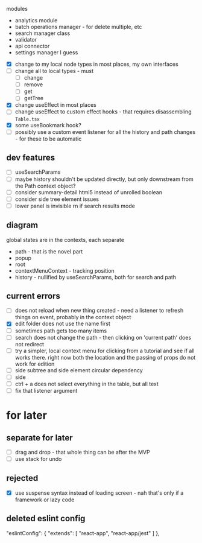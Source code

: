 
modules
- analytics module
- batch operations manager - for delete multiple, etc
- search manager class
- validator
- api connector
- settings manager I guess

- [x] change to my local node types in most places, my own interfaces
- [ ] change all to local types - must 
  - [ ] change
  - [ ] remove
  - [ ] get
  - [ ] getTree
- [x] change useEffect in most places
- [ ] change useEffect to custom effect hooks - that requires disassembling `Table.tsx`
- [x] some useBookmark hook?
- [ ] possibly use a custom event listener for all the history and path changes - for these to be automatic

## dev features
- [ ] useSearchParams
- [ ] maybe history shouldn't be updated directly, but only downstream from the Path context object?
- [ ] consider summary-detail html5 instead of unrolled boolean
- [ ] consider side tree element issues
- [ ] lower panel is invisible rn if search results mode

## diagram
global states are in the contexts, each separate
- path - that is the novel part
- popup
- root
- contextMenuContext - tracking position
- history - nullified by useSearchParams, both for search and path

## current errors
- [ ] does not reload when new thing created - need a listener to refresh things on event, probably in the context object
- [x] edit folder does not use the name first
- [ ] sometimes path gets too many items
- [ ] search does not change the path - then clicking on 'current path' does not redirect
- [ ] try a simpler, local context menu for clicking from a tutorial and see if all works there. right now both the location and the passing of props do not work for edition
- [ ] side subtree and side element circular dependency
- [ ] side 
- [ ] ctrl + a does not select everything in the table, but all text
- [ ] fix that listener argument

# for later
## separate for later
- [ ] drag and drop - that whole thing can be after the MVP
- [ ] use stack for undo

## rejected
- [x] use suspense syntax instead of loading screen - nah that's only if a framework or lazy code

## deleted eslint config
"eslintConfig": {
  "extends": [
    "react-app",
    "react-app/jest"
  ]
},
